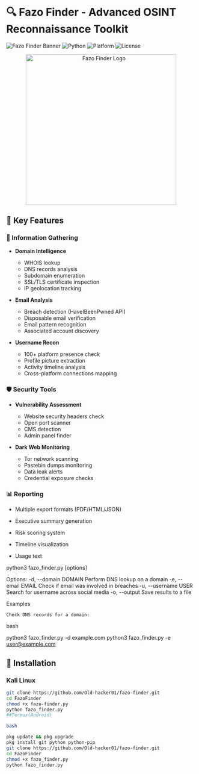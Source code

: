# 🔍 Fazo Finder - Advanced OSINT Reconnaissance Toolkit

![Fazo Finder Banner](https://img.shields.io/badge/Fazo_Finder-v2.1-red)
![Python](https://img.shields.io/badge/Python-3.8+-blue)
![Platform](https://img.shields.io/badge/Platform-Kali%20Linux%20%7C%20Termux-green)
![License](https://img.shields.io/badge/License-MIT-yellow)

<p align="center">
  <img src="https://i.imgur.com/JK7wLnD.png" alt="Fazo Finder Logo" width="400">
</p>

## 🌟 Key Features

### 🔎 Information Gathering
- **Domain Intelligence**
  - WHOIS lookup
  - DNS records analysis
  - Subdomain enumeration
  - SSL/TLS certificate inspection
  - IP geolocation tracking

- **Email Analysis**
  - Breach detection (HaveIBeenPwned API)
  - Disposable email verification
  - Email pattern recognition
  - Associated account discovery

- **Username Recon**
  - 100+ platform presence check
  - Profile picture extraction
  - Activity timeline analysis
  - Cross-platform connections mapping

### 🛡️ Security Tools
- **Vulnerability Assessment**
  - Website security headers check
  - Open port scanner
  - CMS detection
  - Admin panel finder

- **Dark Web Monitoring**
  - Tor network scanning
  - Pastebin dumps monitoring
  - Data leak alerts
  - Credential exposure checks

### 📊 Reporting
- Multiple export formats (PDF/HTML/JSON)
- Executive summary generation
- Risk scoring system
- Timeline visualization

- Usage
text

python3 fazo_finder.py [options]

Options:
  -d, --domain DOMAIN    Perform DNS lookup on a domain
  -e, --email EMAIL      Check if email was involved in breaches
  -u, --username USER    Search for username across social media
  -o, --output           Save results to a file

Examples

    Check DNS records for a domain:

bash

python3 fazo_finder.py -d example.com
python3 fazo_finder.py -e user@example.com

## 🚀 Installation

### Kali Linux
```bash
git clone https://github.com/Old-hacker01/fazo-finder.git
cd FazoFinder
chmod +x fazo-finder.py
python fazo_finder.py
##Termux(Android)

bash

pkg update && pkg upgrade
pkg install git python python-pip
git clone https://github.com/Old-hacker01/fazo-finder.git
cd FazoFinder
chmod +x fazo_finder.py
python fazo_finder.py

